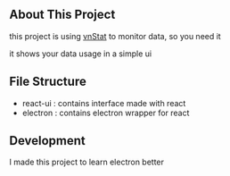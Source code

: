 ## About This Project

this project is using [vnStat](https://github.com/vergoh/vnstat) to monitor data, so you need it

it shows your data usage in a simple ui

## File Structure

- react-ui : contains interface made with react
- electron : contains electron wrapper for react

## Development

I made this project to learn electron better
